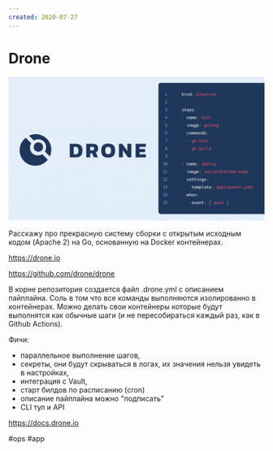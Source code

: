 ```yaml
---
created: 2020-07-27
---
```


# Drone

![Drone](drone.jpeg "Drone")

Расскажу про прекрасную систему сборки с открытым исходным кодом (Apache 2) на Go, основанную на Docker контейнерах.

https://drone.io

https://github.com/drone/drone

В корне репозитория создается файл .drone.yml с описанием пайплайна.
Соль в том что все команды выполняются изолированно в контейнерах.
Можно делать свои контейнеры которые будут выполнятся как обычные шаги (и не пересобираться каждый раз, как в Github Actions).

Фичи:

- параллельное выполнение шагов,
- секреты, они будут скрываться в логах, их значения нельзя увидеть в настройках,
- интеграция с Vault,
- старт билдов по расписанию (cron)
- описание пайплайна можно "подписать"
- CLI тул и API

https://docs.drone.io

#ops #app

